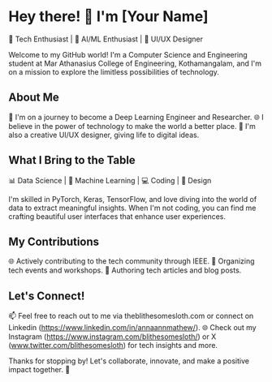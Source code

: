 # Hey there! 👋 I'm [Your Name]

🌟 Tech Enthusiast | 🤖 AI/ML Enthusiast | 🎨 UI/UX Designer

Welcome to my GitHub world! I'm a Computer Science and Engineering student at Mar Athanasius College of Engineering, Kothamangalam, and I'm on a mission to explore the limitless possibilities of technology. 

## About Me

🚀 I'm on a journey to become a Deep Learning Engineer and Researcher.
🌐 I believe in the power of technology to make the world a better place.
🎨 I'm also a creative UI/UX designer, giving life to digital ideas.

## What I Bring to the Table

📊 Data Science | 🧠 Machine Learning | 💻 Coding | 🎨 Design

I'm skilled in PyTorch, Keras, TensorFlow, and love diving into the world of data to extract meaningful insights. When I'm not coding, you can find me crafting beautiful user interfaces that enhance user experiences.

## My Contributions

🌐 Actively contributing to the tech community through IEEE.
🔧 Organizing tech events and workshops.
📝 Authoring tech articles and blog posts.

## Let's Connect!

📫 Feel free to reach out to me via theblithesomesloth.com or connect on Linkedin (https://www.linkedin.com/in/annaannmathew/).
🌐 Check out my Instagram (https://www.instagram.com/blithesomesloth/) or X (www.twitter.com/blithesomesloth) for tech insights and more.

Thanks for stopping by! Let's collaborate, innovate, and make a positive impact together. 🚀
